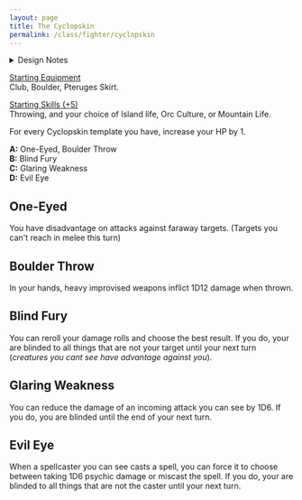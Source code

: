 ```yaml
---
layout: page
title: The Cyclopskin
permalink: /class/fighter/cyclopskin
---
```


<details markdown="1">
<summary>Design Notes</summary>
*This was thought as a monster class for the [Cyclopskin](https://saltygoo.github.io/monsters/cyclopskin). I know that one eyed vision doesn't work like that in real life and that its actually the depth of closer things that would be hard to percieve, but I wanted to create a fighting style that replicated Ulysses famous battle with the cyclops. — SaltyGoo* 
</details>

<ins>Starting Equipment</ins><br>
Club, Boulder, Pteruges Skirt. 

<ins>Starting Skills (+5)</ins><br>
Throwing, and your choice of Island life, Orc Culture, or Mountain Life.

For every Cyclopskin template you have, increase your HP by 1.

**A:** One-Eyed, Boulder Throw<br>
**B:** Blind Fury<br>
**C:** Glaring Weakness<br>
**D:** Evil Eye<br>

## One-Eyed
You have disadvantage on attacks against faraway targets. (Targets you can't reach in melee this turn)

## Boulder Throw
In your hands, heavy improvised weapons inflict 1D12 damage when thrown.

## Blind Fury
You can reroll your damage rolls and choose the best result. If you do, your are blinded to all things that are not your target until your next turn (*creatures you cant see have advantage against you*).

## Glaring Weakness
You can reduce the damage of an incoming attack you can see by 1D6. If you do, you are blinded until the end of your next turn.

## Evil Eye
When a spellcaster you can see casts a spell, you can force it to choose between taking 1D6 psychic damage or miscast the spell. If you do, your are blinded to all things that are not the caster until your next turn.
